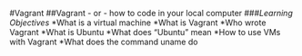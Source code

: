 #Vagrant
##Vagrant - or - how to code in your local computer
###*Learning Objectives*
*What is a virtual machine
*What is Vagrant
*Who wrote Vagrant
*What is Ubuntu
*What does “Ubuntu” mean
*How to use VMs with Vagrant
*What does the command uname do

